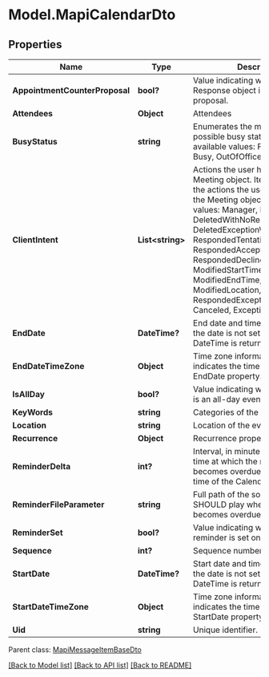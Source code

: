 # Model.MapiCalendarDto
## Properties
Name | Type | Description | Notes
------------ | ------------- | ------------- | -------------
**AppointmentCounterProposal** | **bool?** | Value indicating whether a Meeting Response object is a counter proposal.              | 
**Attendees** | **Object** | Attendees              | [optional] 
**BusyStatus** | **string** | Enumerates the mapi calendar possible busy status Enum, available values: Free, Tentative, Busy, OutOfOffice | 
**ClientIntent** | **List&lt;string&gt;** | Actions the user has taken on this Meeting object.              Items: Enumerates the actions the user can taken on the Meeting object Enum, available values: Manager, Delegate, DeletedWithNoResponse, DeletedExceptionWithNoResponse, RespondedTentative, RespondedAccept, RespondedDecline, ModifiedStartTime, ModifiedEndTime, ModifiedLocation, RespondedExceptionDecline, Canceled, ExceptionCanceled | [optional] 
**EndDate** | **DateTime?** | End date and time of the event. If the date is not set, default value for DateTime is returned.              | 
**EndDateTimeZone** | **Object** | Time zone information that indicates the time zone of the EndDate property.              | [optional] 
**IsAllDay** | **bool?** | Value indicating whether the event is an all-day event.              | 
**KeyWords** | **string** | Categories of the calendar object.              | [optional] 
**Location** | **string** | Location of the event.              | [optional] 
**Recurrence** | **Object** | Recurrence properties.              | [optional] 
**ReminderDelta** | **int?** | Interval, in minutes, between the time at which the reminder first becomes overdue and the start time of the Calendar object.              | 
**ReminderFileParameter** | **string** | Full path of the sound that a client SHOULD play when the reminder becomes overdue.              | [optional] 
**ReminderSet** | **bool?** | Value indicating whether a reminder is set on the object.              | 
**Sequence** | **int?** | Sequence number.              | 
**StartDate** | **DateTime?** | Start date and time of the event. If the date is not set, default value for DateTime is returned.              | 
**StartDateTimeZone** | **Object** | Time zone information that indicates the time zone of the StartDate property.              | [optional] 
**Uid** | **string** | Unique identifier.              | [optional] 

 Parent class: [MapiMessageItemBaseDto](MapiMessageItemBaseDto.md)

[[Back to Model list]](README.md#documentation-for-models) [[Back to API list]](README.md#documentation-for-api-endpoints) [[Back to README]](README.md)


